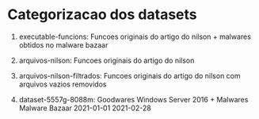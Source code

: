 # Categorizacao dos datasets

1. executable-funcions: Funcoes originais do artigo do nilson + malwares obtidos no malware bazaar

2. arquivos-nilson: Funcoes originais do artigo do nilson

2. arquivos-nilson-filtrados: Funcoes originais do artigo do nilson com arquivos vazios removidos

3. dataset-5557g-8088m: Goodwares Windows Server 2016 + Malwares Malware Bazaar 2021-01-01 2021-02-28




